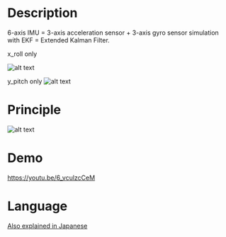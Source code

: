 # Description
6-axis IMU = 3-axis acceleration sensor + 3-axis gyro sensor simulation with EKF = Extended Kalman Filter.

x_roll only

![alt text](https://github.com/soarbear/imu_ekf/blob/master/imu_by_ekf_x_roll.gif)

y_pitch only
![alt text](https://github.com/soarbear/imu_ekf/blob/master/imu_by_ekf_y_pitch.gif)

# Principle
![alt text](https://github.com/soarbear/imu_ekf/blob/master/ekf_principle.jpg)

# Demo
https://youtu.be/6_vculzcCeM

# Language
<a href="https://memo.soarcloud.com/6%e8%bb%b8imu%ef%bd%9e%e6%8b%a1%e5%bc%b5%e3%82%ab%e3%83%ab%e3%83%9e%e3%83%b3%e3%83%95%e3%82%a3%e3%83%ab%e3%82%bf/">Also explained in Japanese</a>

